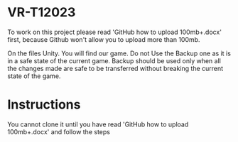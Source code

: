 # VR-T12023
To work on this project please read 'GitHub how to upload 100mb+.docx' first, 
because Github won't allow you to upload more than 100mb.

On the files Unity. You will find our game.
Do not Use the Backup one as it is in a safe state of the current game.
Backup should be used only when all the changes made are safe to be transferred
without breaking the current state of the game.

# Instructions
You cannot clone it until you have read 'GitHub how to upload 100mb+.docx' and follow the steps